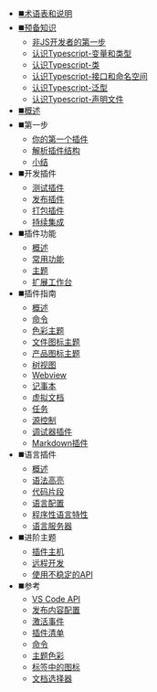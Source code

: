 * [◼️术语表和说明](/)
* [◼️预备知识](/)
    * [非JS开发者的第一步](/preknowledge/first-step.md)
    * [认识Typescript-变量和类型](/preknowledge/variable-and-type.md)
    * [认识Typescript-类](/preknowledge/class.md)
    * [认识Typescript-接口和命名空间](/preknowledge/interface-and-namespace.md)
    * [认识Typescript-泛型](/preknowledge/generics.md)
    * [认识Typescript-声明文件](/preknowledge/declaration-files.md)
* [◼️概述](/api/README)
* ◼️第一步
    * [你的第一个插件](/get-started/your-first-extension.md)
    * [解析插件结构](/get-started/extension-anatomy.md)
    * [小结](/get-started/wrapping-up.md)
* ◼️开发插件
    * [测试插件](/working-with-extensions/testing-extension.md)
    * [发布插件](/working-with-extensions/publish-extension.md)
    * [打包插件](/working-with-extensions/bundling-extension.md)
    * [持续集成](/working-with-extensions/continuous-integration.md)
* ◼️插件功能
    * [概述](/extension-capabilities/README.md)
    * [常用功能](/extension-capabilities/common-capabilities.md)
    * [主题](/extension-capabilities/theming.md)
    * [扩展工作台](/extension-capabilities/extending-workbench.md)
* ◼️插件指南
    * [概述](/extension-guides/README.md)
    * [命令](/extension-guides/command.md)
    * [色彩主题](/extension-guides/color-theme.md)
    * [文件图标主题](/extension-guides/file-icon-theme.md)
    * [产品图标主题](/extension-guides/product-icon-theme.md)
    * [树视图](/extension-guides/tree-view.md)
    * [Webview](/extension-guides/webview.md)
    * [记事本](/extension-guides/notebook.md)
    * [虚拟文档](/extension-guides/virtual-documents.md)
    * [任务](/extension-guides/task-provider.md)
    * [源控制](/extension-guides/scm-provider.md)
    * [调试器插件](/extension-guides/debugger-extension.md)
    * [Markdown插件](/extension-guides/markdown-extension.md)
* ◼️语言插件
    * [概述](/language-extensions/)
    * [语法高亮](/language-extensions/syntax-highlight-guide.md)
    * [代码片段](/language-extensions/snippet-guide.md)
    * [语言配置](/language-extensions/language-configuration-guide.md)
    * [程序性语言特性](/language-extensions/programmatic-language-features.md)
    * [语言服务器](/language-extensions/language-server-extension-guide.md)
* ◼️进阶主题
    * [插件主机](/advanced-topics/extension-host.md)
    * [远程开发](/advanced-topics/remote-extensions.md)
    * [使用不稳定的API](/advanced-topics/using-proposed-api.md)
* ️️◼️参考
    * [VS Code API](/references/vscode-api.md)
    * [发布内容配置](/references/contribution-points.md)
    * [激活事件](/references/activation-events.md)
    * [插件清单](/references/extension-manifest.md)
    * [命令](/references/commands.md)
    * [主题色彩](/references/theme-color.md)
    * [标签中的图标](/references/icons-in-labels.md)
    * [文档选择器](/references/document-selector.md)
<!-- * ◼️快速入门 -->
